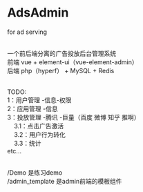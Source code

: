# AdsAdmin
for ad serving

<br>一个前后端分离的广告投放后台管理系统
<br>前端  vue + element-ui（vue-element-admin）
<br>后端 php（hyperf） + MySQL + Redis

<br>TODO:
<br>1：用户管理 -信息-权限
<br>2：应用管理 -信息
<br>3：投放管理 -腾讯 -巨量（百度 微博 知乎 推啊）
<br>&nbsp;&nbsp;&nbsp;&nbsp;3.1：点击广告激活
<br>&nbsp;&nbsp;&nbsp;&nbsp;3.2：用户行为转化
<br>&nbsp;&nbsp;&nbsp;&nbsp;3.3：统计
<br>etc...


<br> /Demo  是练习demo
<br> /admin_template  是admin前端的模板组件
